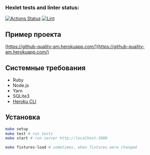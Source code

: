 ### Hexlet tests and linter status:
[![Actions Status](https://github.com/leshasmp/rails-project-lvl4/workflows/hexlet-check/badge.svg)](https://github.com/leshasmp/rails-project-lvl4/actions)
[![Lint](https://github.com/leshasmp/rails-project-lvl4/actions/workflows/lint.yml/badge.svg)](https://github.com/leshasmp/rails-project-lvl4/actions/workflows/lint.yml)

## Пример проекта

[https://github-quality-am.herokuapp.com/](https://github-quality-am.herokuapp.com/)

## Системные требования

* Ruby
* Node.js
* Yarn
* SQLite3
* [Heroku CLI](https://devcenter.heroku.com/articles/heroku-cli#download-and-install)

## Установка

```sh
make setup
make test # run tests
make start # run server http://localhost:3000

make fixtures-load # sometimes, when fixtures were changed